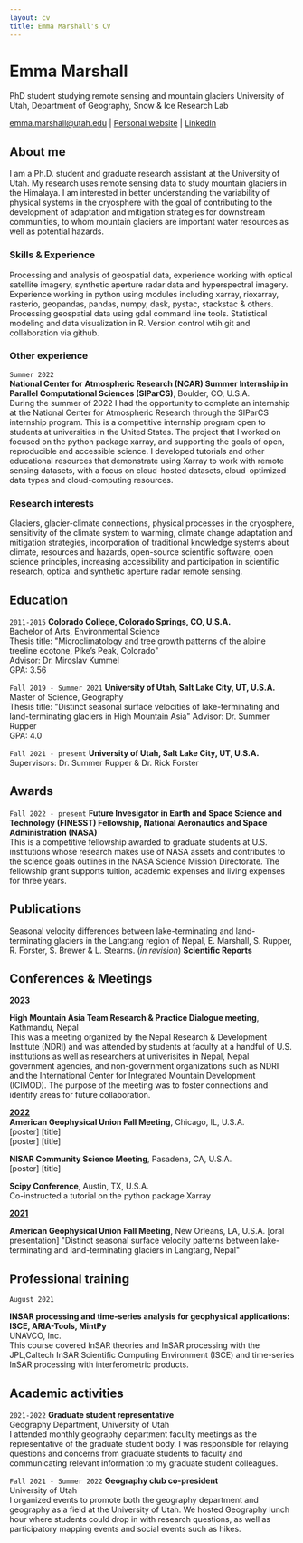 ```yaml
---
layout: cv
title: Emma Marshall's CV
---
```

# Emma Marshall


PhD student studying remote sensing and mountain glaciers
University of Utah, Department of Geography, Snow & Ice Research Lab

<div id="webaddress">
<a href="emma.marshall@utah.edu">emma.marshall@utah.edu</a>
| <a href="https://e-marshall.github.io/">Personal website</a>
  | <a href="https://www.linkedin.com/in/emma-marshall-6076a1aa/">LinkedIn</a>
</div>


## About me

I am a Ph.D. student and graduate research assistant at the University of Utah. My research uses remote sensing data to study mountain glaciers in the Himalaya. I am interested in better understanding the variability of physical systems in the cryosphere with the goal of contributing to the development of adaptation and mitigation strategies for downstream communities, to whom mountain glaciers are important water resources as well as potential hazards. 

### Skills & Experience

Processing and analysis of geospatial data, experience working with optical satellite imagery, synthetic aperture radar data and hyperspectral imagery. Experience working in python using modules including xarray, rioxarray, rasterio, geopandas, pandas, numpy, dask, pystac, stackstac & others. Processing geospatial data using gdal command line tools. Statistical modeling and data visualization in R. Version control wtih git and collaboration via github. 

### Other experience

`Summer 2022`  
**National Center for Atmospheric Research (NCAR) Summer Internship in Parallel Computational Sciences (SIParCS)**, Boulder, CO, U.S.A.  
During the summer of 2022 I had the opportunity to complete an internship at the National Center for Atmospheric Research through the SIParCS internship program. This is a competitive internship program open to students at universities in the United States. The project that I worked on focused on the python package xarray, and supporting the goals of open, reproducible and accessible science. I developed tutorials and other educational resources that demonstrate using Xarray to work with remote sensing datasets, with a focus on cloud-hosted datasets, cloud-optimized data types and cloud-computing resources.

### Research interests
Glaciers, glacier-climate connections, physical processes in the cryosphere, sensitivity of the climate system to warming, climate change adaptation and mitigation strategies, incorporation of traditional knowledge systems about climate, resources and hazards, open-source scientific software, open science principles, increasing accessibility and participation in scientific research, optical and synthetic aperture radar remote sensing. 


## Education

`2011-2015`
__Colorado College, Colorado Springs, CO, U.S.A.__  
Bachelor of Arts, Environmental Science  
Thesis title: "Microclimatology and tree growth patterns of the alpine treeline ecotone,
Pike’s Peak, Colorado"  
Advisor: Dr. Miroslav Kummel  
GPA: 3.56  

`Fall 2019 - Summer 2021`
__University of Utah, Salt Lake City, UT, U.S.A.__  
Master of Science, Geography   
Thesis title: "Distinct seasonal surface velocities of lake-terminating and land-terminating glaciers in
High Mountain Asia"
Advisor: Dr. Summer Rupper  
GPA: 4.0  

`Fall 2021 - present`
__University of Utah, Salt Lake City, UT, U.S.A.__   
Supervisors: Dr. Summer Rupper & Dr. Rick Forster   

## Awards

`Fall 2022 - present`
**Future Invesigator in Earth and Space Science and Technology (FINESST) Fellowship, National Aeronautics and Space Administration (NASA)**  
This is a competitive fellowship awarded to graduate students at U.S. institutions whose research makes use of NASA assets and contributes to the science goals outlines in the NASA Science Mission Directorate. The fellowship grant supports tuition, academic expenses and living expenses for three years. 


## Publications

Seasonal velocity differences between lake-terminating and land-terminating glaciers in the Langtang region of Nepal, E. Marshall, S. Rupper, R. Forster, S. Brewer & L. Stearns. (*in revision*) **Scientific Reports**  

## Conferences & Meetings

**<u>2023</u>**  

**High Mountain Asia Team Research & Practice Dialogue meeting**, Kathmandu, Nepal  
This was a meeting organized by the Nepal Research & Development Institute (NDRI) and was attended by students at faculty at a handful of U.S. institutions as well as researchers at univerisites in Nepal, Nepal government agencies, and non-government organizations such as NDRI and the International Center for Integrated Mountain Development (ICIMOD). The purpose of the meeting was to foster connections and identify areas for future collaboration. 

**<u>2022</u>**  
**American Geophysical Union Fall Meeting**, Chicago, IL, U.S.A.  
[poster] [title]    
[poster] [title]    

**NISAR Community Science Meeting**, Pasadena, CA, U.S.A.  
[poster] [title]    

**Scipy Conference**, Austin, TX, U.S.A.  
Co-instructed a tutorial on the python package Xarray  

**<u>2021</u>**

**American Geophysical Union Fall Meeting**, New Orleans, LA, U.S.A.
[oral presentation] "Distinct seasonal surface velocity patterns between lake-terminating and
land-terminating glaciers in Langtang, Nepal"  

## Professional training

`August 2021`

**INSAR processing and time-series analysis for geophysical applications: ISCE,
ARIA-Tools, MintPy**  
UNAVCO, Inc.  
This course covered InSAR theories and InSAR processing with the JPL,Caltech InSAR
Scientific Computing Environment (ISCE) and time-series InSAR processing with
interferometric products.  

## Academic activities 

`2021-2022`
**Graduate student representative**  
Geography Department, University of Utah  
I attended monthly geography department faculty meetings as the representative of the graduate
student body. I was responsible for relaying questions and concerns from graduate students to
faculty and communicating relevant information to my graduate student colleagues.

`Fall 2021 - Summer 2022`
**Geography club co-president**  
University of Utah  
I organized events to promote both the geography department and geography as a field at the
University of Utah. We hosted Geography lunch hour where students could drop in with research
questions, as well as participatory mapping events and social events such as hikes.

<!-- ### Footer

Last updated: May 2013 -->


